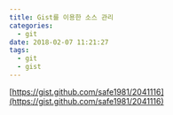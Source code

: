 ```yaml
---
title: Gist를 이용한 소스 관리
categories:
  - git
date: 2018-02-07 11:21:27
tags:
  - git
  - gist
---
```


[https://gist.github.com/safe1981/2041116](https://gist.github.com/safe1981/2041116)
